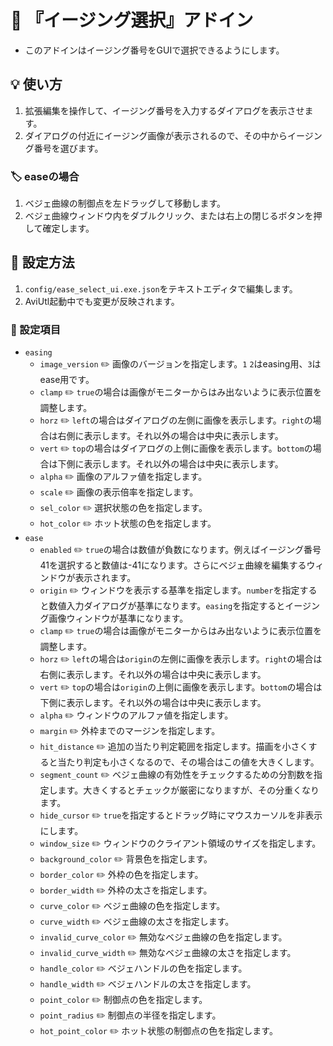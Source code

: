﻿# 🎉 『イージング選択』アドイン

* このアドインはイージング番号をGUIで選択できるようにします。

## 💡 使い方

1. 拡張編集を操作して、イージング番号を入力するダイアログを表示させます。
2. ダイアログの付近にイージング画像が表示されるので、その中からイージング番号を選びます。

### 🏷️ easeの場合

1. ベジェ曲線の制御点を左ドラッグして移動します。
2. ベジェ曲線ウィンドウ内をダブルクリック、または右上の閉じるボタンを押して確定します。

## 🔧 設定方法

1. `config/ease_select_ui.exe.json`をテキストエディタで編集します。
1. AviUtl起動中でも変更が反映されます。

### 📝 設定項目

* `easing`
	* `image_version` ✏️ 画像のバージョンを指定します。`1` `2`はeasing用、`3`はease用です。
	* `clamp` ✏️ `true`の場合は画像がモニターからはみ出ないように表示位置を調整します。
	* `horz` ✏️ `left`の場合はダイアログの左側に画像を表示します。`right`の場合は右側に表示します。それ以外の場合は中央に表示します。
	* `vert` ✏️ `top`の場合はダイアログの上側に画像を表示します。`bottom`の場合は下側に表示します。それ以外の場合は中央に表示します。
	* `alpha` ✏️ 画像のアルファ値を指定します。
	* `scale` ✏️ 画像の表示倍率を指定します。
	* `sel_color` ✏️ 選択状態の色を指定します。
	* `hot_color` ✏️ ホット状態の色を指定します。
* `ease`
	* `enabled` ✏️ `true`の場合は数値が負数になります。例えばイージング番号41を選択すると数値は-41になります。さらにベジェ曲線を編集するウィンドウが表示されます。
	* `origin` ✏️ ウィンドウを表示する基準を指定します。`number`を指定すると数値入力ダイアログが基準になります。`easing`を指定するとイージング画像ウィンドウが基準になります。
	* `clamp` ✏️ `true`の場合は画像がモニターからはみ出ないように表示位置を調整します。
	* `horz` ✏️ `left`の場合は`origin`の左側に画像を表示します。`right`の場合は右側に表示します。それ以外の場合は中央に表示します。
	* `vert` ✏️ `top`の場合は`origin`の上側に画像を表示します。`bottom`の場合は下側に表示します。それ以外の場合は中央に表示します。
	* `alpha` ✏️ ウィンドウのアルファ値を指定します。
	* `margin` ✏️ 外枠までのマージンを指定します。
	* `hit_distance` ✏️ 追加の当たり判定範囲を指定します。描画を小さくすると当たり判定も小さくなるので、その場合はこの値を大きくします。
	* `segment_count` ✏️ ベジェ曲線の有効性をチェックするための分割数を指定します。大きくするとチェックが厳密になりますが、その分重くなります。
	* `hide_cursor` ✏️ `true`を指定するとドラッグ時にマウスカーソルを非表示にします。
	* `window_size` ✏️ ウィンドウのクライアント領域のサイズを指定します。
	* `background_color` ✏️ 背景色を指定します。
	* `border_color` ✏️ 外枠の色を指定します。
	* `border_width` ✏️ 外枠の太さを指定します。
	* `curve_color` ✏️ ベジェ曲線の色を指定します。
	* `curve_width` ✏️ ベジェ曲線の太さを指定します。
	* `invalid_curve_color` ✏️ 無効なベジェ曲線の色を指定します。
	* `invalid_curve_width` ✏️ 無効なベジェ曲線の太さを指定します。
	* `handle_color` ✏️ ベジェハンドルの色を指定します。
	* `handle_width` ✏️ ベジェハンドルの太さを指定します。
	* `point_color` ✏️ 制御点の色を指定します。
	* `point_radius` ✏️ 制御点の半径を指定します。
	* `hot_point_color` ✏️ ホット状態の制御点の色を指定します。
